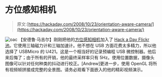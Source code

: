 # 方位感知相机

> 原文:[https://hackaday.com/2008/10/23/orientation-aware-camera/](https://hackaday.com/2008/10/23/orientation-aware-camera/)

![](../Images/1576e31825cb77638c0f7ad19a018cf1.png "oac")
【安德鲁·马吉尔】刚刚把他的[方位感知相机](http://ominoushum.com/oac/ "Orientation Aware Camera")加入了 [Hack a Day Flickr 池](http://www.flickr.com/groups/hack-a-day/pool/ "The Hack a Day Pool")。它使用三轴磁力计和三轴加速计。他不想在 USB 方面花费太多精力，所以他选择了 USBMicro 的 U421。这是一个相当好的记录预编程 USB 微控制器。他后来后悔了；由于所有的开销，他的最终采样率只有 5Hz。使用位置数据，摄像头图像可以针对任何种类的抖动进行校正。[Andrew]更进一步，使用 OpenGL 将所有视频帧拼接成完整的全景图。请务必观看下面嵌入的他的精彩视频演示。